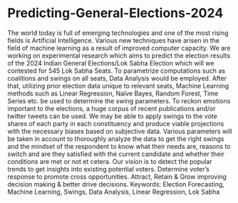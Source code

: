 # Predicting-General-Elections-2024
The world today is full of emerging technologies and one of the most rising fields is Artificial Intelligence. Various new techniques have arisen in the field of machine learning as a result of improved computer capacity.
We are working on experimental research which aims to predict the election results of the 2024 Indian General Elections/Lok Sabha Election which will we contested for 545 Lok Sabha Seats.
To parametrize computations such as coalitions and swings on all seats, Data Analysis would be employed. After that, utilizing prior election data unique to relevant seats, Machine Learning methods such as Linear Regression, Naïve Bayes, Random Forest, Time Series etc. be used to determine the swing parameters.
To reckon emotions important to the elections, a huge corpus of recent publications and/or twitter tweets can be used. We may be able to apply swings to the vote shares of each party in each constituency and produce viable projections with the necessary biases based on subjective data.
Various parameters will be taken in account to thoroughly analyze the data to get the right swings and the mindset of the respondent to know what their needs are, reasons to switch and are they satisfied with the current candidate and whether their conditions are met or not et cetera.
Our vision is to detect the popular trends to get insights into existing potential voters. Determine voter’s response to promote cross opportunities. Attract, Retain & Grow improving decision making & better drive decisions.
Keywords: Election Forecasting, Machine Learning, Swings, Data Analysis, Linear Regression, Lok Sabha

